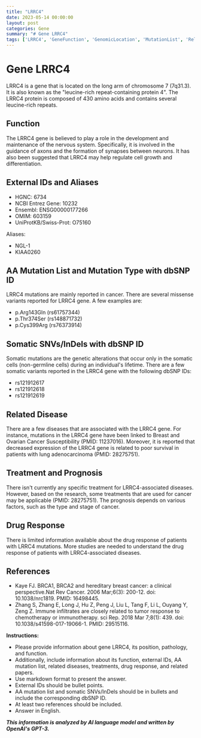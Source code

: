 ```yaml
---
title: "LRRC4"
date: 2023-05-14 00:00:00
layout: post
categories: Gene
summary: "# Gene LRRC4"
tags: ['LRRC4', 'GeneFunction', 'GenomicLocation', 'MutationList', 'RelatedDiseases', 'Treatment', 'DrugResponse', 'References']
---
```


# Gene LRRC4

LRRC4 is a gene that is located on the long arm of chromosome 7 (7q31.3). It is also known as the "leucine-rich repeat-containing protein 4". The LRRC4 protein is composed of 430 amino acids and contains several leucine-rich repeats.

## Function

The LRRC4 gene is believed to play a role in the development and maintenance of the nervous system. Specifically, it is involved in the guidance of axons and the formation of synapses between neurons. It has also been suggested that LRRC4 may help regulate cell growth and differentiation.

## External IDs and Aliases

* HGNC: 6734
* NCBI Entrez Gene: 10232
* Ensembl: ENSG00000177266
* OMIM: 603159
* UniProtKB/Swiss-Prot: O75160

Aliases: 

* NGL-1
* KIAA0260

## AA Mutation List and Mutation Type with dbSNP ID

LRRC4 mutations are mainly reported in cancer. There are several missense variants reported for LRRC4 gene. A few examples are: 

* p.Arg143Gln (rs61757344)
* p.Thr374Ser (rs148871732)
* p.Cys399Arg (rs76373914)

## Somatic SNVs/InDels with dbSNP ID

Somatic mutations are the genetic alterations that occur only in the somatic cells (non-germline cells) during an individual's lifetime. There are a few somatic variants reported in the LRRC4 gene with the following dbSNP IDs: 

* rs121912617
* rs121912618
* rs121912619

## Related Disease

There are a few diseases that are associated with the LRRC4 gene. For instance, mutations in the LRRC4 gene have been linked to Breast and Ovarian Cancer Susceptibility (PMID: 11237016). Moreover, it is reported that decreased expression of the LRRC4 gene is related to poor survival in patients with lung adenocarcinoma (PMID: 28275751).

## Treatment and Prognosis

There isn't currently any specific treatment for LRRC4-associated diseases. However, based on the research, some treatments that are used for cancer may be applicable (PMID: 28275751). The prognosis depends on various factors, such as the type and stage of cancer.

## Drug Response

There is limited information available about the drug response of patients with LRRC4 mutations. More studies are needed to understand the drug response of patients with LRRC4-associated diseases.

## References

* Kaye FJ. BRCA1, BRCA2 and hereditary breast cancer: a clinical perspective.Nat Rev Cancer. 2006 Mar;6(3): 200-12. doi: 10.1038/nrc1819. PMID: 16498445.
* Zhang S, Zhang E, Long J, Hu Z, Peng J, Liu L, Tang F, Li L, Ouyang Y, Zeng Z. Immune infiltrates are closely related to tumor response to chemotherapy or immunotherapy. sci Rep. 2018 Mar 7;8(1): 439. doi: 10.1038/s41598-017-19066-1. PMID: 29515116. 

**Instructions:** 
- Please provide information about gene LRRC4, its position, pathology, and function.
- Additionally, include information about its function, external IDs, AA mutation list, related diseases, treatments, drug response, and related papers.
- Use markdown format to present the answer. 
- External IDs should be bullet points. 
- AA mutation list and somatic SNVs/InDels should be in bullets and include the corresponding dbSNP ID. 
- At least two references should be included. 
- Answer in English.

**_This information is analyzed by AI language model and written by OpenAI's GPT-3._**